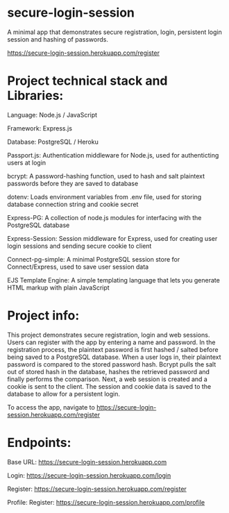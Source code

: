 # secure-login-session

A minimal app that demonstrates secure registration, login, persistent login session and hashing of passwords.

https://secure-login-session.herokuapp.com/register


# Project technical stack and Libraries:

Language: Node.js / JavaScript

Framework: Express.js

Database: PostgreSQL / Heroku

Passport.js: Authentication middleware for Node.js, used for authenticting users at login

bcrypt: A password-hashing function, used to hash and salt plaintext passwords before they are saved to database

dotenv: Loads environment variables from .env file, used for storing database connection string and cookie secret

Express-PG: A collection of node.js modules for interfacing with the PostgreSQL database

Express-Session: Session middleware for Express, used for creating user login sessions and sending secure cookie to client

Connect-pg-simple: A minimal PostgreSQL session store for Connect/Express, used to save user session data

EJS Template Engine: A simple templating language that lets you generate HTML markup with plain JavaScript

# Project info:

This project demonstrates secure registration, login and web sessions. Users can register with the app by entering a name and password. In the registration process, the plaintext password is first hashed / salted before being saved to a PostgreSQL database. When a user logs in, their plaintext password is compared to the stored password hash. Bcrypt pulls the salt out of stored hash in the database, hashes the retrieved password and finally performs the comparison. Next, a web session is created and a cookie is sent to the client. The session and cookie data is saved to the database to allow for a persistent login.

To access the app, navigate to https://secure-login-session.herokuapp.com/register

# Endpoints:

Base URL: https://secure-login-session.herokuapp.com

Login: https://secure-login-session.herokuapp.com/login

Register: https://secure-login-session.herokuapp.com/register

Profile: Register: https://secure-login-session.herokuapp.com/profile


